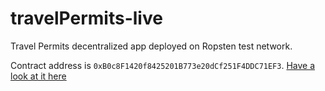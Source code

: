 # travelPermits-live

Travel Permits decentralized app deployed on Ropsten test network.

Contract address is  ```0xB0c8F1420f8425201B773e20dCf251F4DDC71EF3```. [Have a look at it here](https://ropsten.etherscan.io/address/0xB0c8F1420f8425201B773e20dCf251F4DDC71EF3)
